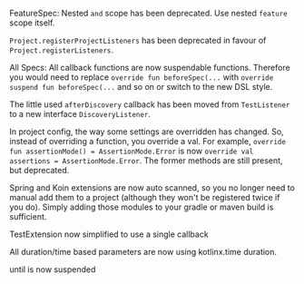 FeatureSpec: Nested `and` scope has been deprecated. Use nested `feature` scope itself.

`Project.registerProjectListeners` has been deprecated in favour of `Project.registerListeners`.

All Specs: All callback functions are now suspendable functions. Therefore you would need to replace `override fun beforeSpec(...` with `override suspend fun beforeSpec(...` and so on or switch to the new DSL style.

The little used `afterDiscovery` callback has been moved from `TestListener` to a new interface `DiscoveryListener`.

In project config, the way some settings are overridden has changed. So, instead of overriding a function, you override a val. For example, `override fun assertionMode() = AssertionMode.Error` is now `override val assertions = AssertionMode.Error`. The former methods are still present, but deprecated.

Spring and Koin extensions are now auto scanned, so you no longer need to manual add them to a project (although they won't be registered twice if you do). Simply adding those modules to your gradle or maven build is sufficient.

TestExtension now simplified to use a single callback

All duration/time based parameters are now using kotlinx.time duration.

until is now suspended

